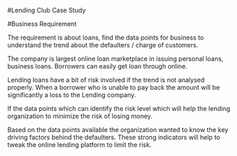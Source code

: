 #Lending Club Case Study

#Business Requirement

The requirement is about loans, find the data points for business to understand the trend about the defaulters / charge of customers.

The company is largest online loan marketplace in issuing personal loans, business loans. Borrowers can easily get loan through online.

Lending loans have a bit of risk involved if the trend is not analysed properly. When a borrower who is unable to pay back the amount will be significantly a loss to the Lending company. 

If the data points which can identify the risk level which will help the lending organization to minimize the risk of losing money.

Based on the data points available the organization wanted to know the key driving factors behind the defaulters. These strong indicators will help to tweak the online lending platform to limit the risk.
